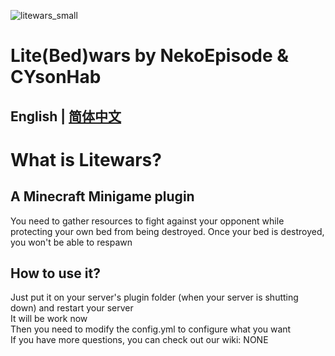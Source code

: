 ![litewars_small](https://github.com/user-attachments/assets/b6178c0a-11a4-4a2a-a773-0dc5bfcd842b)
# Lite(Bed)wars by NekoEpisode & CYsonHab
## English | [简体中文](README_ZH_CN.md)
# What is Litewars?
## A Minecraft Minigame plugin  
You need to gather resources to fight against your opponent while protecting your own bed from being destroyed. Once your bed is destroyed, you won't be able to respawn
## How to use it?
Just put it on your server's plugin folder (when your server is shutting down) and restart your server  
It will be work now  
Then you need to modify the config.yml to configure what you want  
If you have more questions, you can check out our wiki: NONE
